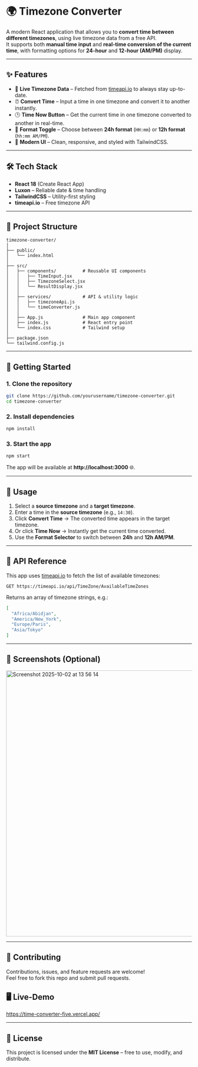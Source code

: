 # 🌍 Timezone Converter

A modern React application that allows you to **convert time between different timezones**, using live timezone data from a free API.  
It supports both **manual time input** and **real-time conversion of the current time**, with formatting options for **24-hour** and **12-hour (AM/PM)** display.  

---

## ✨ Features

- 📡 **Live Timezone Data** – Fetched from [timeapi.io](https://timeapi.io) to always stay up-to-date.  
- ⏰ **Convert Time** – Input a time in one timezone and convert it to another instantly.  
- 🕒 **Time Now Button** – Get the current time in one timezone converted to another in real-time.  
- 🔄 **Format Toggle** – Choose between **24h format** (`HH:mm`) or **12h format** (`hh:mm AM/PM`).  
- 🎨 **Modern UI** – Clean, responsive, and styled with TailwindCSS.  

---

## 🛠️ Tech Stack

- **React 18** (Create React App)  
- **Luxon** – Reliable date & time handling  
- **TailwindCSS** – Utility-first styling  
- **timeapi.io** – Free timezone API  

---

## 📂 Project Structure

```plaintext
timezone-converter/
│
├── public/
│   └── index.html
│
├── src/
│   ├── components/          # Reusable UI components
│   │   ├── TimeInput.jsx
│   │   ├── TimezoneSelect.jsx
│   │   └── ResultDisplay.jsx
│   │
│   ├── services/            # API & utility logic
│   │   ├── timezoneApi.js
│   │   └── timeConverter.js
│   │
│   ├── App.js               # Main app component
│   ├── index.js             # React entry point
│   └── index.css            # Tailwind setup
│
├── package.json
└── tailwind.config.js
```

---

## 🚀 Getting Started

### 1. Clone the repository
```bash
git clone https://github.com/yourusername/timezone-converter.git
cd timezone-converter
```

### 2. Install dependencies
```bash
npm install
```

### 3. Start the app
```bash
npm start
```

The app will be available at **http://localhost:3000** 🌐.

---

## 🔧 Usage

1. Select a **source timezone** and a **target timezone**.  
2. Enter a time in the **source timezone** (e.g., `14:30`).  
3. Click **Convert Time** → The converted time appears in the target timezone.  
4. Or click **Time Now** → Instantly get the current time converted.  
5. Use the **Format Selector** to switch between **24h** and **12h AM/PM**.  

---

## 📡 API Reference

This app uses [timeapi.io](https://timeapi.io/) to fetch the list of available timezones:  

```http
GET https://timeapi.io/api/TimeZone/AvailableTimeZones
```

Returns an array of timezone strings, e.g.:  

```json
[
  "Africa/Abidjan",
  "America/New_York",
  "Europe/Paris",
  "Asia/Tokyo"
]
```

---

## 📸 Screenshots (Optional)


<img width="712" height="722" alt="Screenshot 2025-10-02 at 13 56 14" src="https://github.com/user-attachments/assets/e3493a30-9473-4d6a-9a22-06f486bb68c2" />

---

## 🤝 Contributing

Contributions, issues, and feature requests are welcome!  
Feel free to fork this repo and submit pull requests.  

## 🖥️ Live-Demo

https://time-converter-five.vercel.app/

---

## 📜 License

This project is licensed under the **MIT License** – free to use, modify, and distribute.  
